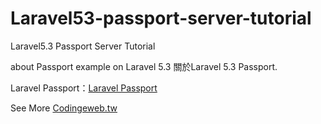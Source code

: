 # Laravel53-passport-server-tutorial
Laravel5.3 Passport Server Tutorial

about Passport example on Laravel 5.3
關於Laravel 5.3 Passport.

Laravel Passport：[Laravel Passport](https://laravel.tw/docs/5.3/passport)

See More [Codingeweb.tw](http://codingweb.tw/2016/12/23/laravel-5-3-api-%E8%AA%8D%E8%AD%89-authentication-passport/) 
